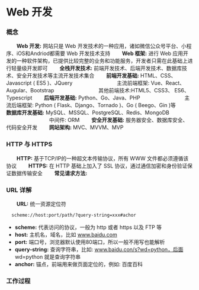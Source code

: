 # Web 开发
### 概念
&emsp;&emsp;**Web 开发:** 网站只是 Web 开发技术的一种应用，诸如微信公众号平台、小程序、iOS和Andriod都需要 Web 开发技术支持
&emsp;&emsp;**Web 框架:** 进行 Web 应用开发的一种软件架构，已提供比较完整的业务和功能服务，开发者只需在此基础上进行轻量级开发即可
&emsp;&emsp;**全栈开发技术:** 前端开发技术、后端开发技术、数据库技术、安全开发技术等主流开发技术集合
&emsp;&emsp;**前端开发基础:** HTML、CSS、Javascript ( ES5 )、JQuery
&emsp;&emsp;&emsp;&emsp;&emsp;&emsp;&emsp;&emsp; 主流前端框架: Vue、React、Augular、Bootstrap
&emsp;&emsp;&emsp;&emsp;&emsp;&emsp;&emsp;&emsp; 其他前端技术:HTML5、CSS3、 ES6、Typescript
&emsp;&emsp;**后端开发基础:** Python、Go、Java、PHP
&emsp;&emsp;&emsp;&emsp;&emsp;&emsp;&emsp;&emsp; 主流后端框架: Python ( Flask、Django、Tornado )、Go ( Beego、Gin )等
&emsp;&emsp;**数据库开发基础:** MySQL、MSSQL、PostgreSQL、Redis、MongoDB
&emsp;&emsp;&emsp;&emsp;&emsp;&emsp;&emsp;&emsp; 中间件: ORM
&emsp;&emsp;**安全开发基础:** 服务器安全、数据库安全、代码安全开发
&emsp;&emsp;**网站架构:** MVC、MVVM、MVP
### HTTP 与 HTTPS
&emsp;&emsp;**HTTP:** 基于TCP/IP的一种超文本传输协议，所有 WWW 文件都必须遵循该协议
&emsp;&emsp;**HTTPS:** 在 HTTP 基础上加入了 SSL 协议，通过通信加密和身份验证保证数据传输安全
&emsp;&emsp;**常见请求方法:** 
### URL 详解
&emsp;&emsp;**URL:**  统一资源定位符
```html
  scheme://host:port/path/?query-string=xxx#achor

```
* **scheme:** 代表访问的协议，一般为 http 或者 https 以及 FTP 等
* **host:** 主机名，域名，比如 www.baidu.com
* **port:** 端口号，浏览器默认使用80端口，所以一般不用写也能解析
* **query-string:** 查询字符串，比如: www.baidu.con/s?wd=python，后面 wd=python 就是查询字符串
* **anchor:** 锚点，前端用来做页面定位的，例如: 百度百科
### 工作过程



 













